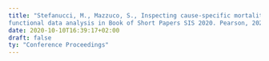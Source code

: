 ```yaml
---
title: "Stefanucci, M., Mazzuco, S., Inspecting cause-specific mortality curves by simplicial
functional data analysis in Book of Short Papers SIS 2020. Pearson, 2020."
date: 2020-10-10T16:39:17+02:00
draft: false
ty: "Conference Proceedings"
---
```




